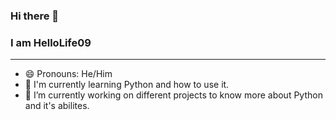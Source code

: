 ### Hi there 👋
### I am HelloLife09
________________
- 😄 Pronouns: He/Him
- 🌱 I'm currently learning Python and how to use it.
- 🔭 I’m currently working on different projects to know more about Python and it's abilites.
<!--
**HelloLife09/HelloLife09** is a ✨ _special_ ✨ repository because its `README.md` (this file) appears on your GitHub profile.

Here are some ideas to get you started:

- 🔭 I’m currently working on ...
- 🌱 I’m currently learning ...
- 👯 I’m looking to collaborate on ...
- 🤔 I’m looking for help with ...
- 💬 Ask me about ...
- 📫 How to reach me: ...
- 😄 Pronouns: ...
- ⚡ Fun fact: ...
-->
